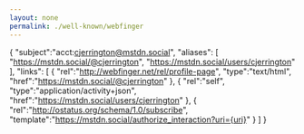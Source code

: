 ```yaml
---
layout: none
permalink: ./well-known/webfinger
---
```

{
    "subject":"acct:cjerrington@mstdn.social",
    "aliases":
    [
        "https://mstdn.social/@cjerrington",
        "https://mstdn.social/users/cjerrington"
    ],
    "links":
    [
        {
            "rel":"http://webfinger.net/rel/profile-page",
            "type":"text/html",
            "href":"https://mstdn.social/@cjerrington"
        },
        {
            "rel":"self",
            "type":"application/activity+json",
            "href":"https://mstdn.social/users/cjerrington"
        },
        {
            "rel":"http://ostatus.org/schema/1.0/subscribe",
            "template":"https://mstdn.social/authorize_interaction?uri={uri}"
        }
    ]
}